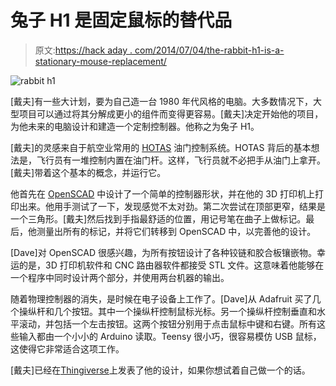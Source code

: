 # 兔子 H1 是固定鼠标的替代品

> 原文:[https://hack aday . com/2014/07/04/the-rabbit-h1-is-a-stationary-mouse-replacement/](https://hackaday.com/2014/07/04/the-rabbit-h1-is-a-stationary-mouse-replacement/)

![rabbit h1](../Images/16aaee6637c0a34faa6a9fedfe215fa4.png)

[戴夫]有一些大计划，要为自己造一台 1980 年代风格的电脑。大多数情况下，大型项目可以通过将其分解成更小的组件而变得更容易。[戴夫]决定开始他的项目，为他未来的电脑设计和建造一个定制控制器。他称之为兔子 H1。

[戴夫]的灵感来自于航空业常用的 [HOTAS](http://en.wikipedia.org/wiki/HOTAS "HOTAS") 油门控制系统。HOTAS 背后的基本想法是，飞行员有一堆控制内置在油门杆。这样，飞行员就不必把手从油门上拿开。[戴夫]带着这个基本的概念，并运行它。

他首先在 [OpenSCAD](http://www.hackaday.com/2011/06/03/onshoulderstv-knows-how-to-use-openscad/ "OpenSCAD") 中设计了一个简单的控制器形状，并在他的 3D 打印机上打印出来。他用手测试了一下，发现感觉不太对劲。第二次尝试在顶部更窄，结果是一个三角形。[戴夫]然后找到手指最舒适的位置，用记号笔在曲子上做标记。最后，他测量出所有的标记，并将它们转移到 OpenSCAD 中，以完善他的设计。

[Dave]对 OpenSCAD 很感兴趣，为所有按钮设计了各种铰链和胶合板镶嵌物。幸运的是，3D 打印机软件和 CNC 路由器软件都接受 STL 文件。这意味着他能够在一个程序中同时设计两个部分，并使用两台机器的输出。

随着物理控制器的消失，是时候在电子设备上工作了。[Dave]从 Adafruit 买了几个操纵杆和几个按钮。其中一个操纵杆控制鼠标光标。另一个操纵杆控制垂直和水平滚动，并包括一个左击按钮。这两个按钮分别用于点击鼠标中键和右键。所有这些输入都由一个小小的 Arduino 读取。Teensy 很小巧，很容易模仿 USB 鼠标，这使得它非常适合这项工作。

[戴夫]已经在[Thingiverse](http://www.thingiverse.com/thing:363859 "Thingiverse")上发表了他的设计，如果你想试着自己做一个的话。
